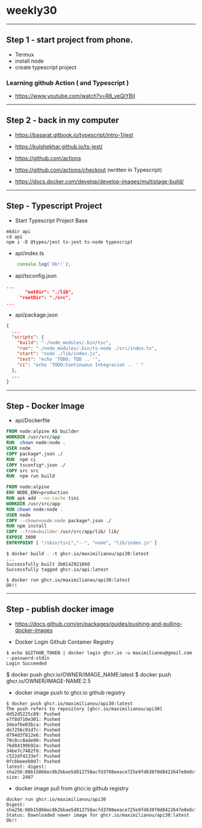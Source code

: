 # weekly30

---
## Step 1 - start project from phone.

- Termux
- install node
- create typescript project

### Learning github Action ( and Typescript )

- https://www.youtube.com/watch?v=R8_veQiYBjI

---
## Step 2 - back in my computer

- https://basarat.gitbook.io/typescript/intro-1/jest
- https://kulshekhar.github.io/ts-jest/
- https://github.com/actions
- https://github.com/actions/checkout (written in Typescript)

- https://docs.docker.com/develop/develop-images/multistage-build/

---
## Step - Typescript Project
- Start Typescript Project Base
```
mkdir api
cd api
npm i -D @types/jest ts-jest ts-node typescript
```

- api/index.ts
```ts
	console.log(`Ok!!`);
```

- api/tsconfig.json
```json
...
	   "outDir": "./lib",
     "rootDir": "./src",
...
```

- api/package.json
```json
{ 
  ...
  "scripts": {
    "build": "./node_modules/.bin/tsc",
    "run": "./node_modules/.bin/ts-node ./src/index.ts",
    "start": "node ./lib/index.js",
    "test": "echo 'TODO: TDD .. '",
    "ci": "echo 'TODO:Continuous Integracion .. ' "
  },
  ... 
}
```

---
## Step - Docker Image
- api/Dockerfile
```dockerfile
FROM node:alpine AS builder
WORKDIR /usr/src/app
RUN  chown node:node .
USER node
COPY package*.json ./
RUN  npm ci
COPY tsconfig*.json ./
COPY src src
RUN  npm run build

FROM node:alpine
ENV NODE_ENV=production
RUN apk add --no-cache tini
WORKDIR /usr/src/app
RUN chown node:node .
USER node
COPY --chown=node:node package*.json ./
RUN npm install
COPY --from=builder /usr/src/app/lib/ lib/
EXPOSE 3000
ENTRYPOINT [ "/sbin/tini","--", "node", "lib/index.js" ]
```

```
$ docker build . -t ghcr.io/maximilianou/api30:latest
...
Successfully built 3b014292169d
Successfully tagged ghcr.io/api:latest
```

```
$ docker run ghcr.io/maximilianou/api30:latest
Ok!!
```
---
## Step - publish docker image
- https://docs.github.com/en/packages/guides/pushing-and-pulling-docker-images

- Docker Login Github Container Registry 
```
$ echo $GITHUB_TOKEN | docker login ghcr.io -u maximilianou@gmail.com --password-stdin
Login Succeeded
```

$ docker push ghcr.io/OWNER/IMAGE_NAME:latest
$ docker push ghcr.io/OWNER/IMAGE-NAME:2.5

- docker image push to ghcr.io github registry
```
$ docker push ghcr.io/maximilianou/api30:latest
The push refers to repository [ghcr.io/maximilianou/api30]
dd52d5225c89: Pushed 
e7f8d710e301: Pushed 
3deaf6e03bca: Pushed 
de7256c91d7c: Pushed 
d794d3f812e6: Pushed 
70c8cc8ade90: Pushed 
76d84199b92a: Pushed 
34be7c7482f8: Pushed 
c522df4133ef: Pushed 
0fcbbeeeb0d7: Pushed 
latest: digest: sha256:08b15866ec8b2bbae5d812758acfd3708eeace725e9fd638f0d8422647e0e8cf size: 2407
```
- docker image pull from ghcr.io github registry
```
docker run ghcr.io/maximilianou/api30
Digest: sha256:08b15866ec8b2bbae5d812758acfd3708eeace725e9fd638f0d8422647e0e8cf
Status: Downloaded newer image for ghcr.io/maximilianou/api30:latest
Ok!!
```
 
